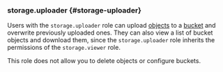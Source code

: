### storage.uploader {#storage-uploader}

Users with the `storage.uploader` role can upload [objects](../../../storage/concepts/object.md) to a [bucket](../../../storage/concepts/bucket.md) and overwrite previously uploaded ones. They can also view a list of bucket objects and download them, since the `storage.uploader` role inherits the permissions of the `storage.viewer` role.

This role does not allow you to delete objects or configure buckets.
